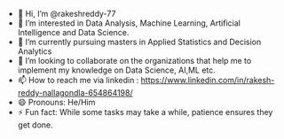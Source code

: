 - 👋 Hi, I’m @rakeshreddy-77
- 👀 I’m interested in Data Analysis, Machine Learning, Artificial Intelligence and Data Science.
- 🌱 I’m currently pursuing masters in Applied Statistics and Decision Analytics
- 💞️ I’m looking to collaborate on the organizations that help me to implement my knowledge on Data Science, AI,ML etc.
- 📫 How to reach me via linkedin : https://www.linkedin.com/in/rakesh-reddy-nallagondla-654864198/
- 😄 Pronouns: He/Him
- ⚡ Fun fact: While some tasks may take a while, patience ensures they get done.

<!---
rakeshreddy-77/rakeshreddy-77 is a ✨ special ✨ repository because its `README.md` (this file) appears on your GitHub profile.
You can click the Preview link to take a look at your changes.
--->
